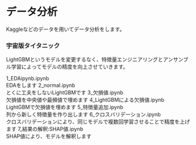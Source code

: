 # データ分析
Kaggleなどのデータを用いてデータ分析をします。
### 宇宙版タイタニック
LightGBMというモデルを変更するなく、特徴量エンジニアリングとアンサンブル学習によってモデルの精度を向上させていきます。


1_EDAipynb.ipynb<br>EDAをします
2_normal.ipynb<br>とくに工夫をしないLightGBMです
3_欠損値.ipynb<br>欠損値を中央値や最頻値で埋めます
4_LightGBMによる欠損値.ipynb<br>LightGBMで欠損値を埋めます
5_特徴量追加.ipynb<br>列から新しく特徴量を作り出します
6_クロスバリデーション.ipynb<br>クロスバリデーションにより、同じモデルで複数回学習させることで精度を上げます
7_結果の解釈:SHAP値.ipynb<br>SHAP値により、モデルを解釈します
